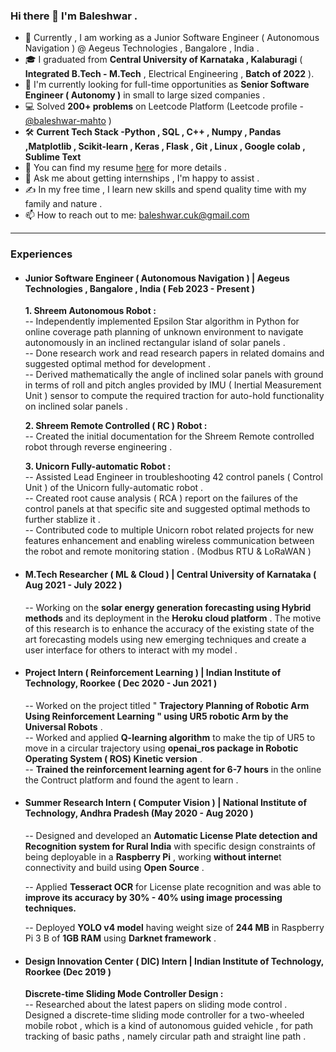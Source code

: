 ### Hi there 👋 I'm Baleshwar .

- 🥅 Currently , I am working as a Junior Software Engineer ( Autonomous Navigation ) @ Aegeus Technologies , Bangalore , India .
- 🎓 I graduated from **Central University of Karnataka , Kalaburagi** ( **Integrated B.Tech - M.Tech** , Electrical Engineering , **Batch of 2022** ).
- 🔭 I'm currently looking for full-time opportunities as **Senior Software Engineer ( Autonomy )** in small to large sized companies .
- 💻 Solved **200+ problems** on Leetcode Platform (Leetcode profile - [@baleshwar-mahto](https://leetcode.com/baleshwar-mahto/ ) )
- 🛠 **Current Tech Stack -Python , SQL , C++ , Numpy , Pandas ,Matplotlib , Scikit-learn , Keras , Flask ,  Git , Linux , Google colab , Sublime Text**
- 📄 You can find my resume [here](https://drive.google.com/file/d/1EF4WVgQE2PnseDHb0t77XyKf6zeWeb67/view?usp=share_link ) for more details .
- 💬 Ask me about getting internships , I'm happy to assist .
- ✍️ In my free time , I learn new skills and spend quality time with my family and nature .
- 📫 How to reach out to me: baleshwar.cuk@gmail.com


---
### Experiences
- #### Junior Software Engineer ( Autonomous Navigation ) | Aegeus Technologies , Bangalore , India ( Feb 2023 - Present ) <br>
  **1. Shreem Autonomous Robot :**<br>
-- Independently implemented Epsilon Star algorithm in Python for online coverage path planning of unknown environment to navigate autonomously in an inclined rectangular island of solar panels . <br>
-- Done research work and read research papers in related domains and suggested optimal method for development . <br>
-- Derived mathematically the angle of inclined solar panels with ground in terms of roll and pitch angles provided by IMU ( Inertial Measurement Unit ) sensor to compute the required traction for auto-hold functionality on inclined solar panels . <br>

  **2. Shreem Remote Controlled ( RC ) Robot :**<br>
-- Created the initial documentation for the Shreem Remote controlled robot through reverse engineering .<br>

  **3. Unicorn Fully-automatic Robot :**<br>
-- Assisted Lead Engineer in troubleshooting 42 control panels ( Control Unit ) of the Unicorn fully-automatic robot .<br>
-- Created root cause analysis ( RCA ) report on the failures of the control panels at that specific site and suggested optimal methods to further stablize it .<br>
-- Contributed code to multiple Unicorn robot related projects for new features enhancement and enabling wireless communication between the robot and remote monitoring station . (Modbus RTU & LoRaWAN ) 

- #### M.Tech Researcher ( ML & Cloud ) | Central University of Karnataka ( Aug 2021 - July 2022 ) <br>
    -- Working on the **solar energy generation forecasting using Hybrid methods** and its deployment in the **Heroku cloud platform** . The motive of this research is to enhance the accuracy of the existing state of the art forecasting models using new emerging techniques and create a user interface for others to interact with my model .
    
- #### Project Intern ( Reinforcement Learning ) | Indian Institute of Technology, Roorkee ( Dec 2020 - Jun 2021 ) <br>
    -- Worked on the project titled " **Trajectory Planning of Robotic Arm Using Reinforcement Learning " using UR5 robotic Arm by the Universal Robots** .<br>
    -- Worked and applied **Q-learning algorithm** to make the tip of UR5 to move in a circular trajectory using **openai_ros package in Robotic Operating System ( ROS) Kinetic version** .<br>
    -- **Trained the reinforcement learning agent for 6-7 hours** in the online the Contruct platform and found the agent to learn .<br>

- #### Summer Research Intern ( Computer Vision ) | National Institute of Technology, Andhra Pradesh (May 2020 - Aug 2020 ) <br>
    -- Designed and developed an **Automatic License Plate detection and Recognition system for Rural India** with specific design constraints of being deployable in a **Raspberry Pi** , working **without interne**t connectivity and build using **Open Source** . <br>

    -- Applied **Tesseract OCR** for License plate recognition and was able to **improve its accuracy by 30% - 40% using image processing techniques.** <br>

    -- Deployed **YOLO v4 model** having weight size of **244 MB** in Raspberry Pi 3 B of **1GB RAM** using **Darknet framework** . <br>
- #### Design Innovation Center ( DIC) Intern | Indian Institute of Technology, Roorkee (Dec 2019 ) <br> 
    **Discrete-time Sliding Mode Controller Design :**<br>
    -- Researched about the latest papers on sliding mode control . Designed a discrete-time sliding mode controller for a two-wheeled mobile robot , which is a kind of autonomous guided vehicle , for path tracking of basic paths , namely circular path and straight line path .
